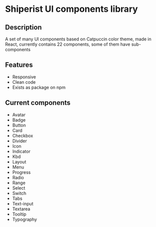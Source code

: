# Shiperist UI components library

## Description 

A set of many UI components based on Catpuccin color theme, made in React, currently contains 22 components, some of them have sub-components

## Features

- Responsive
- Clean code
- Exists as package on npm

## Current components

- Avatar
- Badge
- Button
- Card
- Checkbox
- Divider
- Icon
- Indicator
- Kbd
- Layout
- Menu
- Progress
- Radio
- Range
- Select
- Switch
- Tabs
- Text-input
- Textarea
- Tooltip
- Typography

